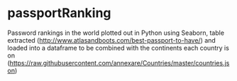 # passportRanking

Password rankings in the world plotted out in Python using Seaborn, table extracted (http://www.atlasandboots.com/best-passport-to-have/) and loaded into a dataframe to be combined with the continents each country is on (https://raw.githubusercontent.com/annexare/Countries/master/countries.json)
